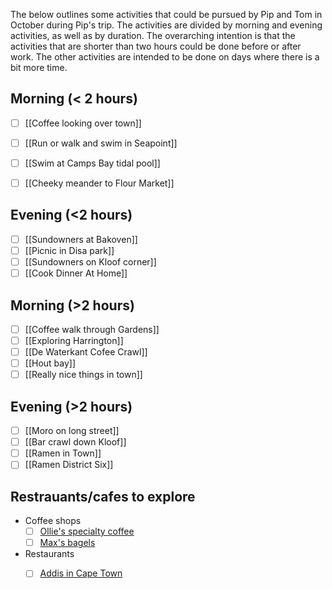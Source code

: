 The below outlines some activities that could be pursued by Pip and Tom in October during Pip's trip. The activities are divided by morning and evening activities, as well as by duration. The overarching intention is that the activities that are shorter than two hours could be done before or after work. The other activities are intended to be done on days where there is a bit more time.

## Morning (< 2 hours)

- [ ] [[Coffee looking over town]]
- [ ] [[Run or walk and swim in Seapoint]]
- [ ] [[Swim at Camps Bay tidal pool]]
- [ ] [[Cheeky meander to Flour Market]]


## Evening (<2 hours)

- [ ] [[Sundowners at Bakoven]]
- [ ] [[Picnic in Disa park]]
- [ ] [[Sundowners on Kloof corner]]
- [ ] [[Cook Dinner At Home]]

## Morning (>2 hours)

- [ ] [[Coffee walk through Gardens]]
- [ ] [[Exploring Harrington]]
- [ ] [[De Waterkant Cofee Crawl]]
- [ ] [[Hout bay]]
- [ ] [[Really nice things in town]]

## Evening (>2 hours)

- [ ] [[Moro on long street]]
- [ ] [[Bar crawl down Kloof]]
- [ ] [[Ramen in Town]]
- [ ] [[Ramen District Six]]
## Restrauants/cafes to explore
- Coffee shops
	- [ ] [Ollie's specialty coffee](https://www.thatch.co/places/101589/oscs-clubhouse---ollies-za-specialty-coffee-and-pas-normal-studios)
	- [ ] [Max's bagels ](https://www.instagram.com/maxbagels/p/DAQCFL9qmTO/)
- Restaurants
	- [ ] [Addis in Cape Town](https://www.google.com/url?sa=t&source=web&rct=j&opi=89978449&url=https://addisincape.co.za/&ved=2ahUKEwjHssyYifeIAxXPRaQEHfJJDHEQFnoECC8QAQ&usg=AOvVaw3giPtvnF1_ldb_viwiENBv)

 
